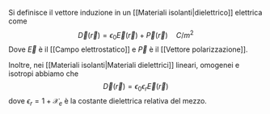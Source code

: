 Si definisce il vettore induzione in un [[Materiali isolanti|dielettrico]] elettrica come 
$$\vec{D}(\vec{r})=\epsilon_{0}\vec{E}(\vec{r})+\vec{P}(\vec{r})\quad C/m^{2}$$
Dove $\vec{E}$ è il [[Campo elettrostatico]] e $\vec{P}$ è il [[Vettore polarizzazione]].

Inoltre, nei [[Materiali isolanti|Materiali dielettrici]] lineari, omogenei e isotropi abbiamo che
$$\vec{D}(\vec{r})=\epsilon_{0}\epsilon_{r}\vec{E}(\vec{r})$$
dove $\epsilon_{r}=1+\mathcal{X}_{e}$ è la costante dielettrica relativa del mezzo. 